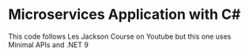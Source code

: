 # Microservices Application with C#
This code follows Les Jackson Course on Youtube but this one uses Minimal APIs and .NET 9
